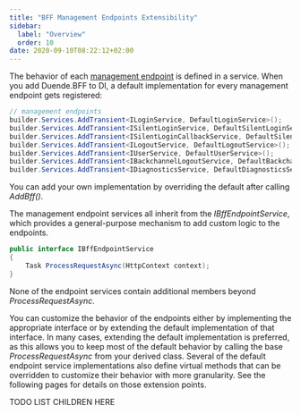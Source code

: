 ```yaml
---
title: "BFF Management Endpoints Extensibility"
sidebar:
  label: "Overview"
  order: 10
date: 2020-09-10T08:22:12+02:00
---
```


The behavior of each [management endpoint](../session/management) is defined in a service. When you add Duende.BFF to DI, a default implementation for every management endpoint gets registered:

```csharp
// management endpoints
builder.Services.AddTransient<ILoginService, DefaultLoginService>();
builder.Services.AddTransient<ISilentLoginService, DefaultSilentLoginService>();
builder.Services.AddTransient<ISilentLoginCallbackService, DefaultSilentLoginCallbackService>();
builder.Services.AddTransient<ILogoutService, DefaultLogoutService>();
builder.Services.AddTransient<IUserService, DefaultUserService>();
builder.Services.AddTransient<IBackchannelLogoutService, DefaultBackchannelLogoutService>();
builder.Services.AddTransient<IDiagnosticsService, DefaultDiagnosticsService>();
```

You can add your own implementation by overriding the default after calling *AddBff()*.

The management endpoint services all inherit from the *IBffEndpointService*, which provides a general-purpose mechanism to add custom logic to the endpoints. 

```cs
public interface IBffEndpointService
{
    Task ProcessRequestAsync(HttpContext context);
}
```

None of the endpoint services contain additional members beyond *ProcessRequestAsync*.

You can customize the behavior of the endpoints either by implementing the appropriate interface or by extending the default implementation of that interface. In many cases, extending the default implementation is preferred, as this allows you to keep most of the default behavior by calling the base *ProcessRequestAsync* from your derived class. Several of the default endpoint service implementations also define virtual methods that can be overridden to customize their behavior with more granularity. See the following pages for details on those extension points.

TODO LIST CHILDREN HERE